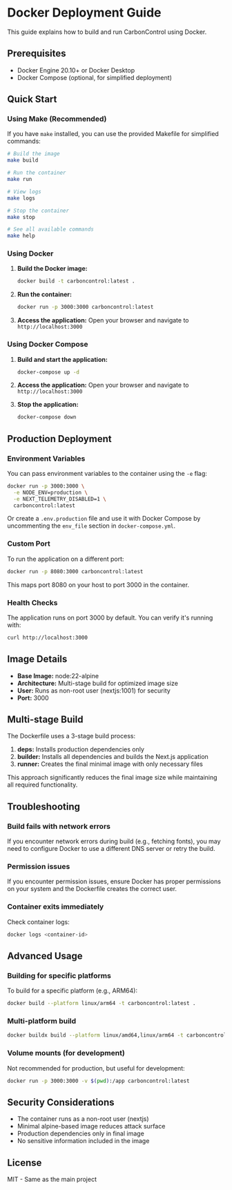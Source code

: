 # Docker Deployment Guide

This guide explains how to build and run CarbonControl using Docker.

## Prerequisites

- Docker Engine 20.10+ or Docker Desktop
- Docker Compose (optional, for simplified deployment)

## Quick Start

### Using Make (Recommended)

If you have `make` installed, you can use the provided Makefile for simplified commands:

```bash
# Build the image
make build

# Run the container
make run

# View logs
make logs

# Stop the container
make stop

# See all available commands
make help
```

### Using Docker

1. **Build the Docker image:**
   ```bash
   docker build -t carboncontrol:latest .
   ```

2. **Run the container:**
   ```bash
   docker run -p 3000:3000 carboncontrol:latest
   ```

3. **Access the application:**
   Open your browser and navigate to `http://localhost:3000`

### Using Docker Compose

1. **Build and start the application:**
   ```bash
   docker-compose up -d
   ```

2. **Access the application:**
   Open your browser and navigate to `http://localhost:3000`

3. **Stop the application:**
   ```bash
   docker-compose down
   ```

## Production Deployment

### Environment Variables

You can pass environment variables to the container using the `-e` flag:

```bash
docker run -p 3000:3000 \
  -e NODE_ENV=production \
  -e NEXT_TELEMETRY_DISABLED=1 \
  carboncontrol:latest
```

Or create a `.env.production` file and use it with Docker Compose by uncommenting the `env_file` section in `docker-compose.yml`.

### Custom Port

To run the application on a different port:

```bash
docker run -p 8080:3000 carboncontrol:latest
```

This maps port 8080 on your host to port 3000 in the container.

### Health Checks

The application runs on port 3000 by default. You can verify it's running with:

```bash
curl http://localhost:3000
```

## Image Details

- **Base Image:** node:22-alpine
- **Architecture:** Multi-stage build for optimized image size
- **User:** Runs as non-root user (nextjs:1001) for security
- **Port:** 3000

## Multi-stage Build

The Dockerfile uses a 3-stage build process:

1. **deps:** Installs production dependencies only
2. **builder:** Installs all dependencies and builds the Next.js application
3. **runner:** Creates the final minimal image with only necessary files

This approach significantly reduces the final image size while maintaining all required functionality.

## Troubleshooting

### Build fails with network errors

If you encounter network errors during build (e.g., fetching fonts), you may need to configure Docker to use a different DNS server or retry the build.

### Permission issues

If you encounter permission issues, ensure Docker has proper permissions on your system and the Dockerfile creates the correct user.

### Container exits immediately

Check container logs:
```bash
docker logs <container-id>
```

## Advanced Usage

### Building for specific platforms

To build for a specific platform (e.g., ARM64):
```bash
docker build --platform linux/arm64 -t carboncontrol:latest .
```

### Multi-platform build

```bash
docker buildx build --platform linux/amd64,linux/arm64 -t carboncontrol:latest .
```

### Volume mounts (for development)

Not recommended for production, but useful for development:
```bash
docker run -p 3000:3000 -v $(pwd):/app carboncontrol:latest
```

## Security Considerations

- The container runs as a non-root user (nextjs)
- Minimal alpine-based image reduces attack surface
- Production dependencies only in final image
- No sensitive information included in the image

## License

MIT - Same as the main project
